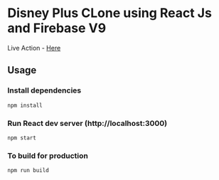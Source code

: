 # Disney Plus CLone using React Js and Firebase V9

Live Action - [Here](https://disney-plus-clone-4f453.web.app)



## Usage

### Install dependencies

```
npm install
```

### Run React dev server (http://localhost:3000)

```
npm start
```

### To build for production

```
npm run build
```
